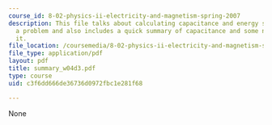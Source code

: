```yaml
---
course_id: 8-02-physics-ii-electricity-and-magnetism-spring-2007
description: This file talks about calculating capacitance and energy storage by solving
  a problem and also includes a quick summary of capacitance and some notes on calculating
  it.
file_location: /coursemedia/8-02-physics-ii-electricity-and-magnetism-spring-2007/c3f6dd666de36736d0972fbc1e281f68_summary_w04d3.pdf
file_type: application/pdf
layout: pdf
title: summary_w04d3.pdf
type: course
uid: c3f6dd666de36736d0972fbc1e281f68

---
```

None